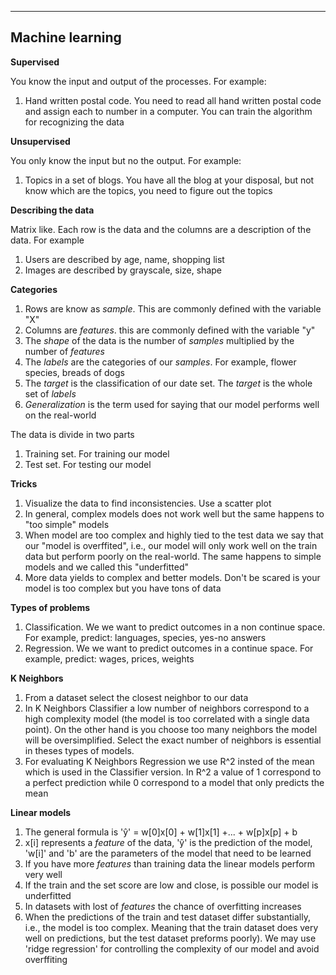 ----------------
Machine learning
----------------
**Supervised**

You know the input and output of the processes. For example:
1. Hand written postal code. You need to read all hand written postal code and assign each to number in a computer. 
You can train the algorithm for recognizing the data

**Unsupervised**

You only know the input but no the output. For example:
1. Topics in a set of blogs. You have all the blog at your disposal, but not know which are the topics, 
you need to figure out the topics

**Describing the data**

Matrix like. Each row is the data and the columns are a description of the data. For example
1. Users are described by age, name, shopping list
2. Images are described by grayscale, size, shape

**Categories**
1. Rows are know as _sample_. This are commonly defined with the variable "X"
2. Columns are _features_. this are commonly defined with the variable "y"
3. The _shape_ of the data is the number of _samples_ multiplied by the number of _features_ 
4. The _labels_ are the categories of our _samples_. For example, flower species, breads of dogs
5. The _target_ is the classification of our date set. The _target_ is the whole set of _labels_
6. _Generalization_ is the term used for saying that our model performs well on the real-world 

The data is divide in two parts
1. Training set. For training our model
2. Test set. For testing our model

**Tricks**
1. Visualize the data to find inconsistencies. Use a scatter plot
2. In general, complex models does not work well but the same happens to "too simple" models
3. When model are too complex and highly tied to the test data we say that our "model is overffited", i.e., 
our model will only work well on the train data but perform poorly on the real-world. The same happens to simple models
and we called this "underfitted" 
4. More data yields to complex and better models. Don't be scared is your model is too complex but you have tons of 
data

**Types of problems**
1. Classification. We we want to predict outcomes in a non continue space. For example, predict: languages, species,
yes-no answers
2. Regression. We we want to predict outcomes in a continue space. For example, predict: wages, prices, weights

**K Neighbors**
1. From a dataset select the closest neighbor to our data
2. In K Neighbors Classifier a low number of neighbors correspond to a high complexity model (the model is too 
correlated with a single data point). On the other hand is you choose too many neighbors the model will be 
oversimplified. Select the exact number of neighbors is essential in theses types of models.
2. For evaluating K Neighbors Regression we use R^2 insted of the mean which is used in the Classifier version. 
In R^2 a value of 1 correspond to a perfect prediction while 0 correspond to a model that only predicts the mean 

**Linear models**
1. The general formula is 'ŷ' = w[0]x[0] + w[1]x[1] +... + w[p]x[p] + b
2. x[i] represents a _feature_ of the data, 'ŷ' is the prediction of the model, 'w[i]' and 'b' are the parameters of
the model that need to be learned
3. If you have more _features_ than training data the linear models perform very well
4. If the train and the set score are low and close, is possible our model is underfitted
5. In datasets with lost of _features_ the chance of overfitting increases
6. When the predictions of the train and test dataset differ substantially, i.e., the model is too complex. Meaning 
that the train dataset does very well on predictions, but the test dataset preforms poorly). 
We may use 'ridge regression' for controlling the complexity of our model and avoid overffiting 

